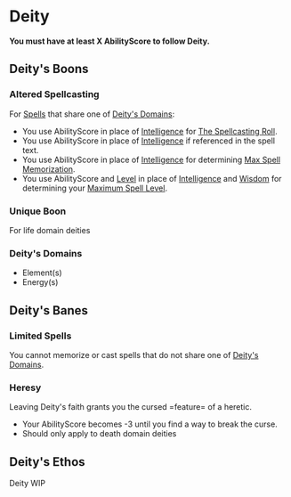 ---
---

# Deity

**You must have at least X AbilityScore to follow Deity.**

## Deity's Boons

### Altered Spellcasting

For [Spells](../../../Spells.md) that share one of [Deity's Domains](Deity%20Template.md#Deity's%20Domains):

* You use AbilityScore in place of [Intelligence](../../../../Player%20Characters/Chosen%20Statistics/Intelligence.md) for [The Spellcasting Roll](../../../Spellcasting.md#The%20Spellcasting%20Roll).
* You use AbilityScore in place of [Intelligence](../../../../Player%20Characters/Chosen%20Statistics/Intelligence.md) if referenced in the spell text.
* You use AbilityScore in place of [Intelligence](../../../../Player%20Characters/Chosen%20Statistics/Intelligence.md) for determining [Max Spell Memorization](../../../Spell%20Memorization.md).
* You use AbilityScore and [Level](../../../../Player%20Characters/Derived%20Statistics/Level.md) in place of [Intelligence](../../../../Player%20Characters/Chosen%20Statistics/Intelligence.md) and [Wisdom](../../../../Player%20Characters/Chosen%20Statistics/Wisdom.md) for determining your [Maximum Spell Level](../../../Spell%20Level.md#Max%20Spell%20Level).

### Unique Boon

For life domain deities

### Deity's Domains

* Element(s)
* Energy(s)

## Deity's Banes

### Limited Spells

You cannot memorize or cast spells that do not share one of [Deity's Domains](Deity%20Template.md#Deity's%20Domains).

### Heresy

Leaving Deity's faith grants you the cursed =feature= of a heretic.

* Your AbilityScore becomes -3 until you find a way to break the curse.
* Should only apply to death domain deities

## Deity's Ethos

Deity WIP
